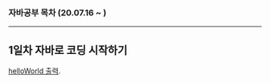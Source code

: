 ### 자바공부 목차 (20.07.16 ~ )
---
## 1일차 자바로 코딩 시작하기
[helloWorld 출력](https://github.com/Muhkeun/muhkeun.github.io-java/blob/master/java0716/helloWorld.java).
